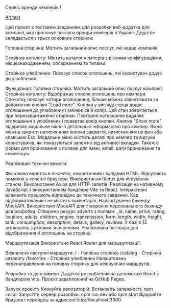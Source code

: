 Сервіс оренди кемперів !

[Alt text](/Campers.png)

Цей проєкт є тестовим завданням для розробки веб-додатка для компанії, яка
пропонує послуги оренди кемперів в Україні. Додаток складається з трьох основних
сторінок:

Головна сторінка: Містить загальний опис послуг, які надає компанія.

Сторінка каталогу: Містить каталог кемперів з різними конфігураціями,
місцезнаходженням, обладнанням та типами.

Сторінка улюблених: Показує список оголошень, які користувач додав до улюблених.

Функціонал: Головна сторінка: Містить загальний опис послуг компанії. Сторінка
каталогу: Відображає список оголошень про кемпери. Спочатку показує чотири
оголошення, більше можна завантажити за допомогою кнопки "Load more". Кнопка у
вигляді серця додає оголошення до улюблених і змінює свій колір. Цей стан
зберігається при перезавантаженні сторінки. Повторне натискання видаляє
оголошення з улюблених і повертає колір кнопки. Кнопка "Show more" відкриває
модальне вікно з детальною інформацією про кемпер. Вікно можна закрити
натисканням кнопки закриття, натисканням на фон або клавішею Esc. Модальне вікно
містить деталі про кемпер та відгуки користувачів, які показуються залежно від
активної вкладки. Також є форма для бронювання з полями для імені, email, дати
бронювання та коментаря.

Реалізовані технічні вимоги:

Фіксована верстка в пікселях, семантичний і валідний HTML. Відсутність помилок у
консолі браузера. Використання Redux для керування станом. Використання Axios
для HTTP-запитів. Реалізація на нативному JavaScript з використанням бандлера
Vite та React. Інтерактивні елементи працюють відповідно до технічного завдання.
Код відформатований і не містить коментарів. Налаштування бекенду MockAPI.
Використано MockAPI для створення персонального бекенду для розробки. Створено
ресурс adverts з полями: \_id, name, price, rating, location, adults, children,
engine, transmission, form, length, width, height, tank, consumption,
description, details, gallery, reviews. У базі є 15 оголошень з різними
значеннями. Реалізована пагінація для відображення 4 оголошень на сторінці.

Маршрутизація Використано React Router для маршрутизації.

Визначено наступні маршрути: / - Головна сторінка /catalog - Сторінка каталогу
/favorites - Сторінка улюблених Налаштовано перенаправлення на головну сторінку
для неіснуючих маршрутів.

Розробка та деплоймент Додаток розроблений за допомогою React з бандлером Vite.
Проєкт задеплоєний на GitHub Pages.

Запуск проєкту Клонуйте репозиторій. Встановіть залежності: npm install
Запустіть сервер розробки: npm run dev або npm start Відкрийте браузер і
перейдіть за адресою http://localhost:3000
